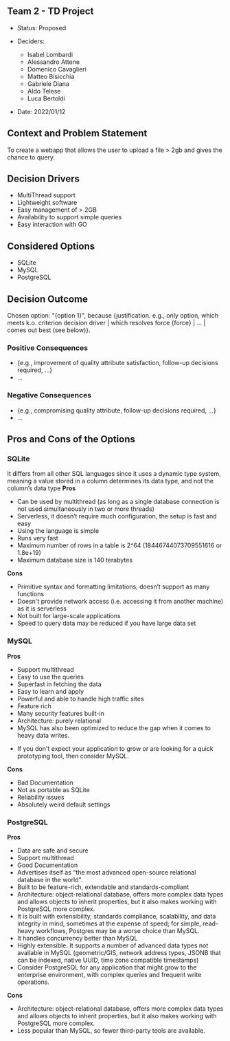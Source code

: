 ## Team 2 - TD Project

* Status: Proposed 
* Deciders: 
  * Isabel Lombardi
  * Alessandro Attene
  * Domenico Cavaglieri
  * Matteo Bisicchia
  * Gabriele Diana
  * Aldo Telese
  * Luca Bertoldi   
  

* Date: 2022/01/12


## Context and Problem Statement
To create a webapp that allows the user to upload a file > 2gb and gives the chance to query.

## Decision Drivers <!-- optional -->

* MultiThread support
* Lightweight software
* Easy management of > 2GB
* Availability to support simple queries
* Easy interaction with GO

## Considered Options

* SQLite
* MySQL
* PostgreSQL

## Decision Outcome

Chosen option: "{option 1}", because {justification. e.g., only option, which meets k.o. criterion decision driver | which resolves force {force} | … | comes out best (see below)}.

### Positive Consequences <!-- optional -->

* {e.g., improvement of quality attribute satisfaction, follow-up decisions required, …}
* …

### Negative Consequences <!-- optional -->

* {e.g., compromising quality attribute, follow-up decisions required, …}
* …

## Pros and Cons of the Options <!-- optional -->

### SQLite

It differs from all other SQL languages since it uses a dynamic type system, meaning a value stored in a column determines its data type, and not the column’s data type
**Pros**

* Can be used by multithread (as long as a single database connection is not used simultaneously in two or more threads)
* Serverless, it doesn’t require much configuration, the setup is fast and easy
* Using the language is simple
* Runs very fast
* Maximum number of rows in a table is 2^64 (18446744073709551616 or 1.8e+19)
* Maximum database size is 140 terabytes

**Cons**
* Primitive syntax and formatting limitations, doesn’t support as many functions
* Doesn't provide network access (i.e. accessing it from another machine) as it is serverless
* Not built for large-scale applications
* Speed to query data may be reduced if you have large data set

### MySQL

**Pros**
* Support multithread
* Easy to use the queries
* Superfast in fetching the data
* Easy to learn and apply
* Powerful and able to handle high traffic sites
* Feature rich
* Many security features built-in
* Architecture: purely relational 
* MySQL has also been optimized to reduce the gap when it comes to heavy data writes.
- If you don't expect your application to grow or are looking for a quick prototyping tool, then consider MySQL.


**Cons**
* Bad Documentation
* Not as portable as SQLite
* Reliability issues
* Absolutely weird default settings 


### PostgreSQL

**Pros**
* Data are safe and secure
* Support multithread
* Good Documentation
* Advertises itself as "the most advanced open-source relational database in the world".
* Built to be feature-rich, extendable and standards-compliant
* Architecture: object-relational database, offers more complex data types and allows objects to inherit properties, but it also makes working with PostgreSQL more complex.
* It is built with extensibility, standards compliance, scalability, and data integrity in mind, sometimes at the expense of speed; for simple, read-heavy workflows, Postgres may be a worse choice than MySQL.
* It handles concurrency better than MySQL
* Highly extensible. It supports a number of advanced data types not available in MySQL (geometric/GIS, network address types, JSONB that can be indexed, native UUID, time zone compatible timestamps)
* Consider PostgreSQL for any application that might grow to the enterprise environment, with complex queries and frequent write operations.

**Cons**   
* Architecture: object-relational database, offers more complex data types and allows objects to inherit properties, but it also makes working with PostgreSQL more complex.
* Less popular than MySQL, so fewer third-party tools are available. 


